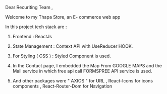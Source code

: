 Dear Recuriting Team ,

Welcome to my Thapa Store, an E- commerce web app 

In this project tech stack are : 

1. Frontend : ReactJs

2. State Management : Context API with UseReducer HOOK.

3. For Styling ( CSS ) : Styled Component is used. 

4. In the Contact page, I embedded the Map From GOOGLE MAPS  and the Mail service in which free api call FORMSPREE API service is used.

5. And other packages were " AXIOS " for URL , React-Icons for icons components , React-Router-Dom for Navigation


